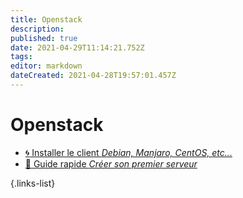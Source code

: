```yaml
---
title: Openstack
description: 
published: true
date: 2021-04-29T11:14:21.752Z
tags: 
editor: markdown
dateCreated: 2021-04-28T19:57:01.457Z
---
```


# Openstack
- [:cyclone: Installer le client *Debian, Manjaro, CentOS, etc...*](/Openstack/Installation)
- [🏁 Guide rapide *Créer son premier serveur*](/Openstack/Premier-Pas)

{.links-list}